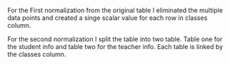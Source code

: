  For the First normalization from the original table I eliminated the multiple data points and created a singe scalar value for each row in classes column.

 For the second normalization I split the table into two table. Table one for the student info and table two for the teacher info. Each table is linked by the classes column. 

